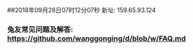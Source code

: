 ##2018年09月28日07时12分07秒 新址: 159.65.93.124
### 兔友常见问题及解答: https://github.com/wanggonging/d/blob/w/FAQ.md
